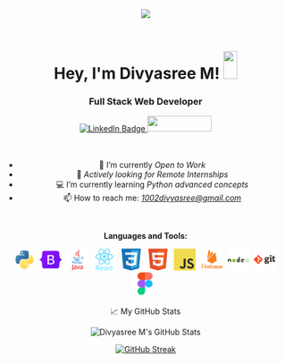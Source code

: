 <div id="header" align="center">
  <img src="https://media.giphy.com/media/M9gbBd9nbDrOTu1Mqx/giphy.gif" width="100"/>
</div>
<br>
<div align="center">
<h1> Hey, I'm Divyasree M! <img src="https://media.giphy.com/media/hvRJCLFzcasrR4ia7z/giphy.gif" width="25px" height="50px"> </h1>

### Full Stack Web Developer

<div id="badges">
  <a href="https://www.linkedin.com/in/divya-256/">
    <img src="https://img.shields.io/badge/LinkedIn-blue?style=for-the-badge&logo=linkedin&logoColor=white" alt="LinkedIn Badge"/>
  </a>
  <img src="https://komarev.com/ghpvc/?username=Divya-256&style=flat-square&color=blue"  width="115px" height="28px"  "alt=""/>
</div>
<br/>
<br/>

- 🔭 I’m currently *Open to Work*
- 🔭 *Actively looking for Remote Internships*
- 💻 I’m currently learning *Python advanced concepts*
- 📫 How to reach me: *1002divyasree@gmail.com* 
                                                                                                                          
<br>

**Languages and Tools:** 
<br>
<div>
  <img src="https://github.com/devicons/devicon/blob/master/icons/python/python-original.svg" title="Python" alt="Python" width="40" height="40"/>&nbsp;
   <img src="https://github.com/devicons/devicon/blob/master/icons/bootstrap/bootstrap-original.svg" title="Bootstrap" alt="Bootstrap" width="40" height="40"/>&nbsp;
  <img src="https://github.com/devicons/devicon/blob/master/icons/java/java-original-wordmark.svg" title="Java" alt="Java" width="40" height="40"/>&nbsp;
  <img src="https://github.com/devicons/devicon/blob/master/icons/react/react-original-wordmark.svg" title="React" alt="React" width="40" height="40"/>&nbsp;
  <img src="https://github.com/devicons/devicon/blob/master/icons/css3/css3-original.svg"  title="CSS3" alt="CSS" width="40" height="40"/>&nbsp;
  <img src="https://github.com/devicons/devicon/blob/master/icons/html5/html5-original.svg" title="HTML5" alt="HTML" width="40" height="40"/>&nbsp;
  <img src="https://github.com/devicons/devicon/blob/master/icons/javascript/javascript-original.svg" title="JavaScript" alt="JavaScript" width="40" height="40"/>&nbsp;
  <img src="https://github.com/devicons/devicon/blob/master/icons/firebase/firebase-plain-wordmark.svg" title="Firebase" alt="Firebase" width="40" height="40"/>&nbsp;
  <img src="https://github.com/devicons/devicon/blob/master/icons/nodejs/nodejs-original-wordmark.svg" title="NodeJS" alt="NodeJS" width="40" height="40"/>&nbsp;
  <img src="https://github.com/devicons/devicon/blob/master/icons/git/git-original-wordmark.svg" title="Git" **alt="Git" width="40" height="40"/>&nbsp;
  <img src="https://github.com/devicons/devicon/blob/master/icons/figma/figma-original.svg" title="Figma" alt="Figma" width="40" height="40"/>&nbsp;
</div>
<br>
 📈 My GitHub Stats
 
<br>
<p align="center"><img alt="Divyasree M's GitHub Stats" src="https://github-readme-stats.vercel.app/api?username=Divya-256&show_icons=true&hide_border=true&count_private=true&theme=tokyonight"/>

[![GitHub Streak](http://github-readme-streak-stats.herokuapp.com?user=Divya-256&theme=dark&background=000000)](https://git.io/streak-stats) 











